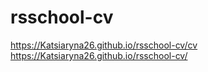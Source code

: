 # rsschool-cv
https://Katsiaryna26.github.io/rsschool-cv/cv
https://Katsiaryna26.github.io/rsschool-cv/

